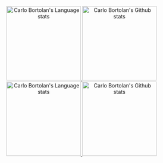 <!-- Light Mode -->
<div align="center"> 
<a href="https://github.com/anuraghazra/github-readme-stats#gh-light-mode-only">
<img height=200 src="https://github-readme-stats-git-masterrstaa-rickstaa.vercel.app/api/top-langs/?username=carlobortolan&layout=compact&langs_count=8&exclude_repo=[carlobortolan,Embloy,railstest1-depr-]&hide_border=true&role=owner&count_private=true,collaborator&theme=default#gh-light-mode-only" alt="Carlo Bortolan's Language stats" />
</a>
<a href="https://github.com/anuraghazra/github-readme-stats#gh-light-mode-only">
<img height=200 src="https://github-readme-streak-stats.herokuapp.com?user=carlobortolan&theme=violet-punch&border_radius=10)](https://git.io/streak-stats" alt="Carlo Bortolan's Github stats" />
</a>
</div>

<!-- Dark Mode -->
<div align="center"> 
<a href="https://github-readme-streak-stats.herokuapp.com/github-readme-stats#gh-dark-mode-only">
<img height=200 src="https://github-readme-stats.vercel.app/api/top-langs/?username=carlobortolan&layout=compact&langs_count=8&exclude_repo=[carlobortolan,Embloy,railstest1-depr-]&hide_border=true&role=owner&count_private=true,collaborator&theme=dark&card_width=300&bg_color=000000#gh-dark-mode-only" alt="Carlo Bortolan's Language stats" />
</a>
<img height=200 src="https://github-readme-streak-stats.herokuapp.com?user=carlobortolan&theme=dark&hide_border=true&card_width=450&background=000000&mode=weekly" alt="Carlo Bortolan's Github stats" />
</a>
</div>
<!-- Dark Mode 
<div align="center">
  <table>
    <tr>
      <td valign="top" width="100%"  colspan="2">
        <div align="center">
          <img src="https://github-readme-activity-graph.cyclic.app/graph?username=carlobortolan&bg_color=0d0d0d&color=e68f60&line=3d71eb&point=dedede&area=true&hide_border=true" align="center" />
        </div>
      </td>
    </tr>
  </table>
</div>
-->
<br/>
